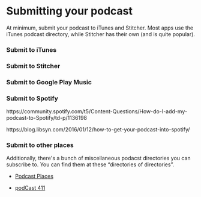 # Submitting your podcast

At minimum, submit your podcast to iTunes and Stitcher. Most apps use the iTunes podcast directory, while Stitcher has their own \(and is quite popular\).

### Submit to iTunes

### Submit to Stitcher

### Submit to Google Play Music

### Submit to Spotify

https:\/\/community.spotify.com\/t5\/Content-Questions\/How-do-I-add-my-podcast-to-Spotify\/td-p\/1136198

https:\/\/blog.libsyn.com\/2016\/01\/12\/how-to-get-your-podcast-into-spotify\/

### Submit to other places

Additionally, there's a bunch of miscellaneous podacst directories you can subscribe to. You can find them at these “directories of directories”.

* [Podcast Places](http://podcastplaces.com/)

* [podCast 411](http://www.podcast411.com/page2.html)


